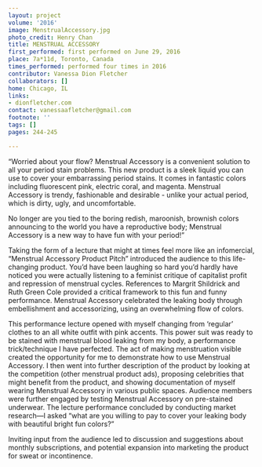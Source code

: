 ```yaml
---
layout: project
volume: '2016'
image: MenstrualAccessory.jpg
photo_credit: Henry Chan
title: MENSTRUAL ACCESSORY
first_performed: first performed on June 29, 2016
place: 7a*11d, Toronto, Canada
times_performed: performed four times in 2016
contributor: Vanessa Dion Fletcher
collaborators: []
home: Chicago, IL
links:
- dionfletcher.com
contact: vanessaafletcher@gmail.com
footnote: ''
tags: []
pages: 244-245

---
```


“Worried about your flow? Menstrual Accessory is a convenient solution to all your period stain problems. This new product is a sleek liquid you can use to cover your embarrassing period stains. It comes in fantastic colors including fluorescent pink, electric coral, and magenta. Menstrual Accessory is trendy, fashionable and desirable - unlike your actual period, which is dirty, ugly, and uncomfortable.

No longer are you tied to the boring redish, maroonish, brownish colors announcing to the world you have a reproductive body; Menstrual Accessory is a new way to have fun with your period!”

Taking the form of a lecture that might at times feel more like an infomercial, “Menstrual Accessory Product Pitch” introduced the audience to this life-changing product. You’d have been laughing so hard you’d hardly have noticed you were actually listening to a feminist critique of capitalist profit and repression of menstrual cycles. References to Margrit Shildrick and Ruth Green Cole provided a critical framework to this fun and funny performance. Menstrual Accessory celebrated the leaking body through embellishment and accessorizing, using an overwhelming flow of colors.

This performance lecture opened with myself changing from ‘regular’ clothes to an all white outfit with pink accents. This power suit was ready to be stained with menstrual blood leaking from my body, a performance trick/technique I have perfected. The act of making menstruation visible created the opportunity for me to demonstrate how to use Menstrual Accessory. I then went into further description of the product by looking at the competition (other menstrual product ads), proposing celebrities that might benefit from the product, and showing documentation of myself wearing Menstrual Accessory in various public spaces. Audience members were further engaged by testing Menstrual Accessory on pre-stained underwear. The lecture performance concluded by conducting market research—I asked “what are you willing to pay to cover your leaking body with beautiful bright fun colors?”

Inviting input from the audience led to discussion and suggestions about monthly subscriptions, and potential expansion into marketing the product for sweat or incontinence.
